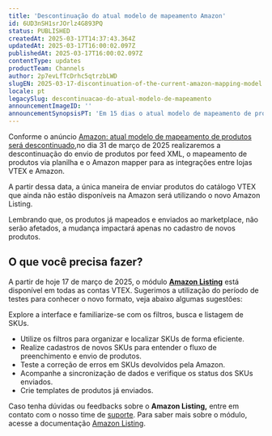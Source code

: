 ```yaml
---
title: 'Descontinuação do atual modelo de mapeamento Amazon'
id: 6UD3nSH1srJOrlz4G893PQ
status: PUBLISHED
createdAt: 2025-03-17T14:37:43.364Z
updatedAt: 2025-03-17T16:00:02.097Z
publishedAt: 2025-03-17T16:00:02.097Z
contentType: updates
productTeam: Channels
author: 2p7evLfTcDrhc5qtrzbLWD
slugEN: 2025-03-17-discontinuation-of-the-current-amazon-mapping-model
locale: pt
legacySlug: descontinuacao-do-atual-modelo-de-mapeamento
announcementImageID: ''
announcementSynopsisPT: 'Em 15 dias o atual modelo de mapeamento de produtos para a integração com a Amazon será descontinuado.'
---
```


Conforme o anúncio [Amazon: atual modelo de mapeamento de produtos será descontinuado](/pt/announcements/amazon-atual-modelo-de-mapeamento-sera-descontinuado--dDEnVg1X0HealtNtUNKfL),no dia 31 de março de 2025 realizaremos a descontinuação do envio de produtos por feed XML, o mapeamento de produtos via planilha e o Amazon mapper para as integrações entre lojas VTEX e Amazon.

A partir dessa data, a única maneira de enviar produtos do catálogo VTEX que ainda não estão disponíveis na Amazon será utilizando o novo Amazon Listing.

Lembrando que, os produtos já mapeados e enviados ao marketplace, não serão afetados, a mudança impactará apenas no cadastro de novos produtos.

## O que você precisa fazer?

A partir de hoje 17 de março de 2025, o módulo **[Amazon Listing](/pt/tutorial/amazon-listing--5HIhbnYzJWkl2yM0o72WrL)** está disponível em todas as contas VTEX. Sugerimos a utilização do período de testes para conhecer o novo formato, veja abaixo algumas sugestões:

Explore a interface e familiarize-se com os filtros, busca e listagem de SKUs.

- Utilize os filtros para organizar e localizar SKUs de forma eficiente.  
- Realize cadastros de novos SKUs para entender o fluxo de preenchimento e envio de produtos.  
- Teste a correção de erros em SKUs devolvidos pela Amazon.  
- Acompanhe a sincronização de dados e verifique os status dos SKUs enviados.  
- Crie templates de produtos já enviados.  

Caso tenha dúvidas ou feedbacks sobre o **Amazon Listing,** entre em contato com o nosso time de [suporte](/support). Para saber mais sobre o módulo, acesse a documentação [Amazon Listing](/pt/tutorial/amazon-listing--5HIhbnYzJWkl2yM0o72WrL).
